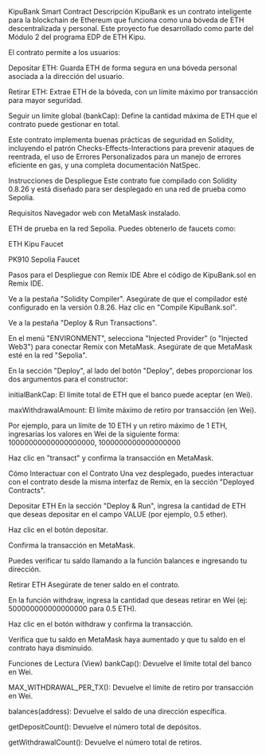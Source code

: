 KipuBank Smart Contract
Descripción
KipuBank es un contrato inteligente para la blockchain de Ethereum que funciona como una bóveda de ETH descentralizada y personal. Este proyecto fue desarrollado como parte del Módulo 2 del programa EDP de ETH Kipu.

El contrato permite a los usuarios:

Depositar ETH: Guarda ETH de forma segura en una bóveda personal asociada a la dirección del usuario.

Retirar ETH: Extrae ETH de la bóveda, con un límite máximo por transacción para mayor seguridad.

Seguir un límite global (bankCap): Define la cantidad máxima de ETH que el contrato puede gestionar en total.

Este contrato implementa buenas prácticas de seguridad en Solidity, incluyendo el patrón Checks-Effects-Interactions para prevenir ataques de reentrada, el uso de Errores Personalizados para un manejo de errores eficiente en gas, y una completa documentación NatSpec.

Instrucciones de Despliegue
Este contrato fue compilado con Solidity 0.8.26 y está diseñado para ser desplegado en una red de prueba como Sepolia.

Requisitos
Navegador web con MetaMask instalado.

ETH de prueba en la red Sepolia. Puedes obtenerlo de faucets como:

ETH Kipu Faucet

PK910 Sepolia Faucet

Pasos para el Despliegue con Remix IDE
Abre el código de KipuBank.sol en Remix IDE.

Ve a la pestaña "Solidity Compiler". Asegúrate de que el compilador esté configurado en la versión 0.8.26. Haz clic en "Compile KipuBank.sol".

Ve a la pestaña "Deploy & Run Transactions".

En el menú "ENVIRONMENT", selecciona "Injected Provider" (o "Injected Web3") para conectar Remix con MetaMask. Asegúrate de que MetaMask esté en la red "Sepolia".

En la sección "Deploy", al lado del botón "Deploy", debes proporcionar los dos argumentos para el constructor:

initialBankCap: El límite total de ETH que el banco puede aceptar (en Wei).

maxWithdrawalAmount: El límite máximo de retiro por transacción (en Wei).

Por ejemplo, para un límite de 10 ETH y un retiro máximo de 1 ETH, ingresarías los valores en Wei de la siguiente forma:
10000000000000000000, 1000000000000000000

Haz clic en "transact" y confirma la transacción en MetaMask.

Cómo Interactuar con el Contrato
Una vez desplegado, puedes interactuar con el contrato desde la misma interfaz de Remix, en la sección "Deployed Contracts".

Depositar ETH
En la sección "Deploy & Run", ingresa la cantidad de ETH que deseas depositar en el campo VALUE (por ejemplo, 0.5 ether).

Haz clic en el botón depositar.

Confirma la transacción en MetaMask.

Puedes verificar tu saldo llamando a la función balances e ingresando tu dirección.

Retirar ETH
Asegúrate de tener saldo en el contrato.

En la función withdraw, ingresa la cantidad que deseas retirar en Wei (ej: 500000000000000000 para 0.5 ETH).

Haz clic en el botón withdraw y confirma la transacción.

Verifica que tu saldo en MetaMask haya aumentado y que tu saldo en el contrato haya disminuido.

Funciones de Lectura (View)
bankCap(): Devuelve el límite total del banco en Wei.

MAX_WITHDRAWAL_PER_TX(): Devuelve el límite de retiro por transacción en Wei.

balances(address): Devuelve el saldo de una dirección específica.

getDepositCount(): Devuelve el número total de depósitos.

getWithdrawalCount(): Devuelve el número total de retiros.
